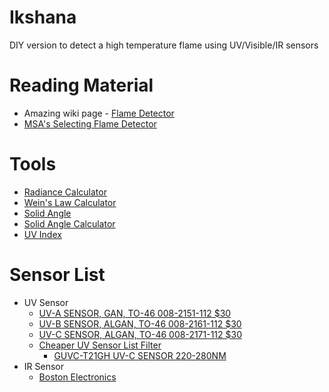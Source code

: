 # Ikshana
DIY version to detect a high temperature flame using UV/Visible/IR sensors

# Reading Material
* Amazing wiki page - [Flame Detector](https://en.wikipedia.org/wiki/Flame_detector)
* [MSA's Selecting Flame Detector](https://github.com/wcklyaditya/ikshana/blob/main/reading_material/07_2000.pdf)

# Tools
* [Radiance Calculator](https://astrogeology.usgs.gov/tools/thermal-radiance-calculator/)
* [Wein's Law Calculator](https://www.omnicalculator.com/physics/wiens-law)
* [Solid Angle](https://en.wikipedia.org/wiki/Solid_angle)
* [Solid Angle Calculator](https://rechneronline.de/winkel/solid-angle.php)
* [UV Index](https://en.wikipedia.org/wiki/Ultraviolet_index)


# Sensor List
* UV Sensor
  * [UV-A SENSOR, GAN, TO-46 008-2151-112 $30](https://www.digikey.com/en/products/detail/advanced-photonix/008-2151-112/10294600)
  * [UV-B SENSOR, ALGAN, TO-46 008-2161-112 $30](https://www.digikey.com/en/products/detail/advanced-photonix/008-2161-112/10294601)
  * [UV-C SENSOR, ALGAN, TO-46 008-2171-112 $30](https://www.digikey.com/en/products/detail/advanced-photonix/008-2171-112/10294612)
  * [Cheaper UV Sensor List Filter](https://www.digikey.com/en/products/filter/optical-sensors-photodiodes/543?s=N4IgjCBcpgrADAFiqAxlAZgQwDYGcBTAGhAHsoBtcReAdloGYQSwb7kXFYAmW2Z6rQCcYWgMTdEADmEDWwsFLmIFQuQgBsQjeoaxp4yTKUBdEgAcALlBABlSwCcAlgDsA5iAC%2BLIVLXQQdEhsfGIyShB4EDMQKxt7Z3cvEgBabhRAqEcAVzDySCp%2BE09vEB0ApwATGxSweAgLa0gQAUsAT3MCGyw8dBKgA)
    * [GUVC-T21GH UV-C SENSOR 220-280NM](https://www.digikey.com/en/products/detail/genicom-co-ltd/GUVC-T21GH/10474927)
* IR Sensor
  * [Boston Electronics](https://www.boselec.com/)


